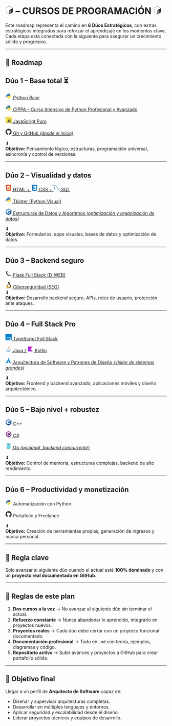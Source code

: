 
# <img src="https://raw.githubusercontent.com/devicons/devicon/master/icons/bash/bash-original.svg" width="25"/>  – CURSOS DE PROGRAMACIÓN <img src="https://raw.githubusercontent.com/devicons/devicon/master/icons/bash/bash-original.svg" width="25"/>


Este roadmap representa el camino en **6 Dúos Estratégicos**, con extras estratégicos integrados para reforzar el aprendizaje en los momentos clave.  
Cada etapa está conectada con la siguiente para asegurar un crecimiento sólido y progresivo.

---

## 📍 Roadmap

## **Dúo 1 – Base total** ⏳

[<img src="https://raw.githubusercontent.com/devicons/devicon/master/icons/python/python-original.svg" width="20"/> Python Base](https://github.com/GaboEI/Gabo/blob/main/PROYECTOS_DE_CURSOS_PROGRAMACION/CURSOS_DE_PROGRAMACION/Curso_intencivo_para_aprrender_programacion_(U%CC%81ltimaAtulizacion_02_08_2025).md)

[<img src="https://raw.githubusercontent.com/devicons/devicon/master/icons/python/python-original.svg" width="20"/> CIPPA – Curso Intensivo de Python Profesional y Avanzado](https://github.com/GaboEI/Gabo/blob/main/PROYECTOS_DE_CURSOS_PROGRAMACION/CURSOS_DE_PROGRAMACION/curso_intensivo_python_profesional_cippa.md)

[<img src="https://raw.githubusercontent.com/devicons/devicon/master/icons/javascript/javascript-original.svg" width="20"/> JavaScript Puro](https://github.com/GaboEI/Gabo/blob/main/PROYECTOS_DE_CURSOS_PROGRAMACION/CURSOS_DE_PROGRAMACION/CURSO%20INTENSIVO%20JAVASCRIPT.md)

[<img src="https://raw.githubusercontent.com/devicons/devicon/master/icons/github/github-original.svg" width="20"/> Git y GitHub *(desde el inicio)*](https://github.com/GaboEI/Gabo/blob/main/PROYECTOS_DE_CURSOS_PROGRAMACION/CURSOS_DE_PROGRAMACION/CURSO%20INTENSIVO%20DE%20GIT%20Y%20GITHUB.txt)  

⬇  
**Objetivo:** Pensamiento lógico, estructuras, programación universal, asincronía y control de versiones.

---

## **Dúo 2 – Visualidad y datos**

[<img src="https://raw.githubusercontent.com/devicons/devicon/master/icons/html5/html5-original.svg" width="20"/> HTML + <img src="https://raw.githubusercontent.com/devicons/devicon/master/icons/css3/css3-original.svg" width="20"/> CSS + <img src="https://raw.githubusercontent.com/devicons/devicon/master/icons/mysql/mysql-original.svg" width="20"/> SQL](https://github.com/GaboEI/Gabo/blob/main/PROYECTOS_DE_CURSOS_PROGRAMACION/CURSOS_DE_PROGRAMACION/CURSO%20INTENSIVO%20HTML%2C%20CSS%20y%20SQL.txt)  

[<img src="https://raw.githubusercontent.com/devicons/devicon/master/icons/python/python-original.svg" width="20"/> Tkinter (Python Visual)](https://github.com/GaboEI/Gabo/blob/main/PROYECTOS_DE_CURSOS_PROGRAMACION/CURSOS_DE_PROGRAMACION/CURSO%20INTENSIVO%20DE%20TKINTER.txt)  

[<img src="https://raw.githubusercontent.com/devicons/devicon/master/icons/cplusplus/cplusplus-original.svg" width="20"/> Estructuras de Datos y Algoritmos *(optimización y organización de datos)*](https://github.com/GaboEI/Gabo/blob/main/PROYECTOS_DE_CURSOS_PROGRAMACION/CURSOS_DE_PROGRAMACION/CURSO%20INTENSIVO%20DE%20ESTRUCTURAS%20DE%20DATOS%20Y%20ALGORITMOS.txt)  

⬇  
**Objetivo:** Formularios, apps visuales, bases de datos y optimización de datos.

---

## **Dúo 3 – Backend seguro**

[<img src="https://raw.githubusercontent.com/devicons/devicon/master/icons/flask/flask-original.svg" width="20"/> Flask Full Stack (D_WEB)](https://github.com/GaboEI/Gabo/blob/main/PROYECTOS_DE_CURSOS_PROGRAMACION/CURSOS_DE_PROGRAMACION/CURSO%20DE%20DESAROLLO%20WEB.txt)

[<img src="https://raw.githubusercontent.com/devicons/devicon/master/icons/linux/linux-original.svg" width="20"/> Ciberseguridad (SEG)](https://github.com/GaboEI/Gabo/blob/main/PROYECTOS_DE_CURSOS_PROGRAMACION/CURSOS_DE_PROGRAMACION/CURSO%20INTENSIVO%20DE%20SEGURIDAD%20INFORM%C3%81TICA%20Y%20CIBERSEGURIDAD.txt)  
⬇  
**Objetivo:** Desarrollo backend seguro, APIs, roles de usuario, protección ante ataques.

---

## **Dúo 4 – Full Stack Pro**

[<img src="https://raw.githubusercontent.com/devicons/devicon/master/icons/typescript/typescript-original.svg" width="20"/> TypeScript Full Stack](https://github.com/GaboEI/Gabo/blob/main/PROYECTOS_DE_CURSOS_PROGRAMACION/CURSOS_DE_PROGRAMACION/TS%20CURSO%20NTENSIVO%20FULL%20STACK%20PRO.txt)  

[<img src="https://raw.githubusercontent.com/devicons/devicon/master/icons/java/java-original.svg" width="20"/> Java / <img src="https://raw.githubusercontent.com/devicons/devicon/master/icons/kotlin/kotlin-original.svg" width="20"/> Kotlin](https://github.com/GaboEI/Gabo/blob/main/PROYECTOS_DE_CURSOS_PROGRAMACION/CURSOS_DE_PROGRAMACION/CURSO%20INTENSIVO%20JAVA%20KOTLIN.txt)  

[<img src="https://raw.githubusercontent.com/devicons/devicon/master/icons/archlinux/archlinux-original.svg" width="20"/> Arquitectura de Software y Patrones de Diseño *(visión de sistemas grandes)*](https://github.com/GaboEI/Gabo/blob/main/PROYECTOS_DE_CURSOS_PROGRAMACION/CURSOS_DE_PROGRAMACION/CURSO%20INTENSIVO%20DE%20ARQUITECTURA%20DE%20SOFTWARE%20Y%20PATRONES%20DE%20DISE%C3%91O.txt)  

⬇  
**Objetivo:** Frontend y backend avanzado, aplicaciones móviles y diseño arquitectónico.

---

## **Dúo 5 – Bajo nivel + robustez**
 
[<img src="https://raw.githubusercontent.com/devicons/devicon/master/icons/cplusplus/cplusplus-original.svg" width="20"/> C++](https://github.com/GaboEI/Gabo/blob/main/PROYECTOS_DE_CURSOS_PROGRAMACION/CURSOS_DE_PROGRAMACION/CURSO%20INTENSIVO%20DE%20C%2B%2B.txt)

[<img src="https://raw.githubusercontent.com/devicons/devicon/master/icons/csharp/csharp-original.svg" width="20"/> C#](https://github.com/GaboEI/Gabo/blob/main/PROYECTOS_DE_CURSOS_PROGRAMACION/CURSOS_DE_PROGRAMACION/CURSO%20INTENSIVO%20DE%20C%23.txt)

[<img src="https://raw.githubusercontent.com/devicons/devicon/master/icons/go/go-original.svg" width="20"/> Go *(opcional, backend concurrente)*](https://github.com/GaboEI/Gabo/blob/main/PROYECTOS_DE_CURSOS_PROGRAMACION/CURSOS_DE_PROGRAMACION/CURSO%20INTENSIVO%20DE%20GO.txt)  

⬇  
**Objetivo:** Control de memoria, estructuras complejas, backend de alto rendimiento.

---

## **Dúo 6 – Productividad y monetización**

<img src="https://raw.githubusercontent.com/devicons/devicon/master/icons/python/python-original.svg" width="20"/> Automatización con Python  

<img src="https://raw.githubusercontent.com/devicons/devicon/master/icons/github/github-original.svg" width="20"/> Portafolio y Freelance
 
⬇  
**Objetivo:** Creación de herramientas propias, generación de ingresos y marca personal.

---

## 🎯 Regla clave

Solo avanzar al siguiente dúo cuando el actual esté **100% dominado** y con un **proyecto real documentado en GitHub**.

---

## 📌 Reglas de este plan

1. **Dos cursos a la vez** → No avanzar al siguiente dúo sin terminar el actual.  
2. **Refuerzo constante** → Nunca abandonar lo aprendido, integrarlo en proyectos nuevos.  
3. **Proyectos reales** → Cada dúo debe cerrar con un proyecto funcional documentado.  
4. **Documentación profesional** → Todo en `.md` con teoría, ejemplos, diagramas y código.  
5. **Repositorio activo** → Subir avances y proyectos a GitHub para crear portafolio sólido.

---

## 🎯 Objetivo final

Llegar a un perfil de **Arquitecto de Software** capaz de:

- Diseñar y supervisar arquitecturas completas.  
- Desarrollar en múltiples lenguajes y entornos.  
- Aplicar seguridad y escalabilidad desde el diseño.  
- Liderar proyectos técnicos y equipos de desarrollo.

